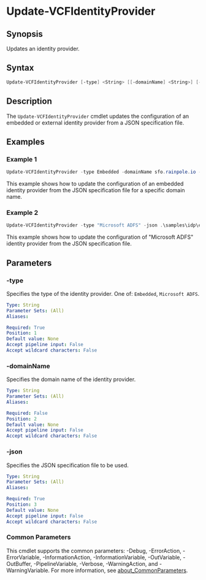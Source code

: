 # Update-VCFIdentityProvider

## Synopsis

Updates an identity provider.

## Syntax

```powershell
Update-VCFIdentityProvider [-type] <String> [[-domainName] <String>] [-json] <String> [<CommonParameters>]
```

## Description

The `Update-VCFIdentityProvider` cmdlet updates the configuration of an embedded or external identity provider from a JSON specification file.

## Examples

### Example 1

```powershell
Update-VCFIdentityProvider -type Embedded -domainName sfo.rainpole.io -json .\samples\idp\embeddedIdpSpec.json
```

This example shows how to update the configuration of an embedded identity provider from the JSON specification file for a specific domain name.

### Example 2

```powershell
Update-VCFIdentityProvider -type "Microsoft ADFS" -json .\samples\idp\externalIdpSpec.json
```

This example shows how to update the configuration of "Microsoft ADFS" identity provider from the JSON specification file.

## Parameters

### -type

Specifies the type of the identity provider. One of: `Embedded`, `Microsoft ADFS`.

```yaml
Type: String
Parameter Sets: (All)
Aliases:

Required: True
Position: 1
Default value: None
Accept pipeline input: False
Accept wildcard characters: False
```

### -domainName

Specifies the domain name of the identity provider.

```yaml
Type: String
Parameter Sets: (All)
Aliases:

Required: False
Position: 2
Default value: None
Accept pipeline input: False
Accept wildcard characters: False
```

### -json

Specifies the JSON specification file to be used.

```yaml
Type: String
Parameter Sets: (All)
Aliases:

Required: True
Position: 3
Default value: None
Accept pipeline input: False
Accept wildcard characters: False
```

### Common Parameters

This cmdlet supports the common parameters: -Debug, -ErrorAction, -ErrorVariable, -InformationAction, -InformationVariable, -OutVariable, -OutBuffer, -PipelineVariable, -Verbose, -WarningAction, and -WarningVariable. For more information, see [about_CommonParameters](http://go.microsoft.com/fwlink/?LinkID=113216).
